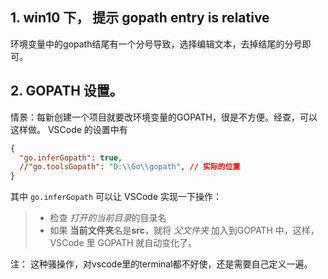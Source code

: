 ## 1. win10 下， 提示 gopath entry is relative
环境变量中的gopath结尾有一个分号导致，选择编辑文本，去掉结尾的分号即可。

## 2. GOPATH 设置。
情景：每新创建一个项目就要改环境变量的GOPATH，很是不方便。经查，可以这样做。
VSCode 的设置中有
```json
{
  "go.inferGopath": true,
  //"go.toolsGopath": "D:\\Go\\gopath", // 实际的位置
}  
```
其中 ```go.inferGopath``` 可以让 VSCode 实现一下操作：
> * 检查 *打开的当前目录*的目录名
> * 如果 **当前文件夹**名是**src**，就将 *父文件夹* 加入到GOPATH 中，这样，VSCode 里 GOPATH 就自动变化了。


注： 这种骚操作，对vscode里的terminal都不好使，还是需要自己定义一遍。